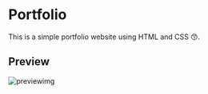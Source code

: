 # Portfolio
This is a simple portfolio website using HTML and CSS 😙. 

## Preview
![previewimg](./preview/preview.png)
